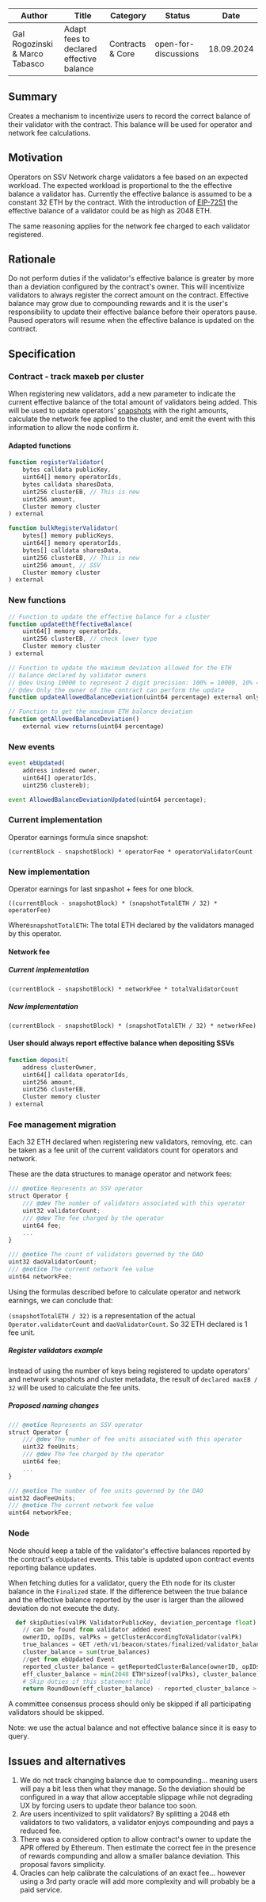 | Author | Title          | Category                             | Status  | Date               |
|-------|----------------|--------------------------------------|---------|--------------------|
| Gal Rogozinski & Marco Tabasco | Adapt fees to declared effective balance | Contracts & Core | open-for-discussions  |18.09.2024 |


## Summary

Creates a mechanism to incentivize users to record the correct balance of their validator with the contract.
This balance will be used for operator and network fee calculations.

## Motivation

Operators on SSV Network charge validators a fee based on an expected workload. The expected workload is proportional to the the effective balance a validator has. Currently the effective balance is assumed to be a constant 32 ETH by the contract. With the introduction of [EIP-7251](https://eips.ethereum.org/EIPS/eip-7251) the effective balance of a validator could be as high as 2048 ETH.

The same reasoning applies for the network fee charged to each validator registered.


## Rationale

Do not perform duties if the validator's effective balance is greater by more than a deviation configured by the contract's owner. This will incentivize validators to always register the correct amount on the contract. Effective balance may grow due to compounding rewards and it is the user's responsibility to update their effective balance before their operators pause. Paused operators will resume when the effective balance is updated on the contract.

## Specification

### Contract - track maxeb per cluster

When registering new validators, add a new parameter to indicate the current effective balance of the total amount of validators being added. This will be used to update operators' [snapshots](https://github.com/ssvlabs/ssv-network/blob/583b7b7cb1c1abc5d4c3b13bafca59bf315113b6/contracts/interfaces/ISSVNetworkCore.sol#L10) with the right amounts, calculate the network fee applied to the cluster, and emit the event with this information to allow the node confirm it.

#### Adapted functions

```ts
function registerValidator(
    bytes calldata publicKey,
    uint64[] memory operatorIds,
    bytes calldata sharesData,
    uint256 clusterEB, // This is new
    uint256 amount,
    Cluster memory cluster
) external
```
```ts
function bulkRegisterValidator(
    bytes[] memory publicKeys,
    uint64[] memory operatorIds,
    bytes[] calldata sharesData,
    uint256 clusterEB, // This is new
    uint256 amount, // SSV
    Cluster memory cluster
) external
```


### New functions

```ts
// Function to update the effective balance for a cluster
function updateEthEffectiveBalance(
    uint64[] memory operatorIds,
    uint256 clusterEB, // check lower type
    Cluster memory cluster
) external
```
```ts
// Function to update the maximum deviation allowed for the ETH 
// balance declared by validator owners
// @dev Using 10000 to represent 2 digit precision: 100% = 10000, 10% = 1000
// @dev Only the owner of the contract can perform the update
function updateAllowedBalanceDeviation(uint64 percentage) external onlyOwner
```

```ts
// Function to get the maximum ETH balance deviation
function getAllowedBalanceDeviation() 
    external view returns(uint64 percentage)
```

### New events
```ts
event ebUpdated(
    address indexed owner,
    uint64[] operatorIds,
    uint256 clustereb);
```

```ts
event AllowedBalanceDeviationUpdated(uint64 percentage);
```

### Current implementation

Operator earnings formula since snapshot:


`(currentBlock - snapshotBlock) * operatorFee * operatorValidatorCount`

### New implementation

Operator earnings for last snpashot + fees for one block.

`((currentBlock - snapshotBlock) * (snapshotTotalETH / 32) * operatorFee)`

Where`snapshotTotalETH`: The total ETH declared by the validators managed by this operator.


#### Network fee
##### Current implementation
`(currentBlock - snapshotBlock) * networkFee * totalValidatorCount`

##### New implementation
`(currentBlock - snapshotBlock) * (snapshotTotalETH / 32) * networkFee)`


#### User should always report effective balance when depositing SSVs

```ts
function deposit(
    address clusterOwner,
    uint64[] calldata operatorIds,
    uint256 amount,
    uint256 clusterEB,
    Cluster memory cluster
) external
```

### Fee management migration
Each 32 ETH declared when registering new validators, removing, etc. can be taken as a fee unit of the current validators count for operators and network.

These are the data structures to manage operator and network fees:
```ts
/// @notice Represents an SSV operator
struct Operator {
    /// @dev The number of validators associated with this operator
    uint32 validatorCount;
    /// @dev The fee charged by the operator
    uint64 fee;
    ...
}

/// @notice The count of validators governed by the DAO
uint32 daoValidatorCount;
/// @notice The current network fee value
uint64 networkFee;
```

Using the formulas described before to calculate operator and network earnings, we can conclude that:

`(snapshotTotalETH / 32)` is a representation of the actual `Operator.validatorCount` and `daoValidatorCount`. So 32 ETH declared is 1 fee unit.

##### Register validators example
Instead of using the number of keys being registered to update operators' and network snapshots and cluster metadata, the result of `declared maxEB / 32` will be used to calculate the fee units.

##### Proposed naming changes
```ts
/// @notice Represents an SSV operator
struct Operator {
    /// @dev The number of fee units associated with this operator
    uint32 feeUnits;
    /// @dev The fee charged by the operator
    uint64 fee;
    ...
}

/// @notice The number of fee units governed by the DAO
uint32 daoFeeUnits;
/// @notice The current network fee value
uint64 networkFee;
```

### Node

Node should keep a table of the validator's effective balances reported by the contract's `ebUpdated` events.
This table is updated upon contract events reporting balance updates.

When fetching duties for a validator, query the Eth node for its cluster balance in the `Finalized` state. If the difference between the true balance and the effective balance reported by the user is larger than the allowed deviation do not execute the duty.


```python
  def skipDuties(valPK ValidatorPublicKey, deviation_percentage float)
    // can be found from validator added event
    ownerID, opIDs, valPks = getClusterAccordingToValidator(valPk)
    true_balances = GET /eth/v1/beacon/states/finalized/validator_balances?valPKs
    cluster_balance = sum(true_balances)
    //get from ebUpdated Event
    reported_cluster_balance = getReportedClusterBalance(ownerID, opIDs)
    eff_cluster_balance = min(2048 ETH*sizeof(valPks), cluster_balance)
    # Skip duties if this statement hold
    return RoundDown(eff_cluster_balance) - reported_cluster_balance > deviation_percentage * reported_cluster_balance
```

A committee consensus process should only be skipped if all participating validators should be skipped.

Note: we use the actual balance and not effective balance since it is easy to query.

## Issues and alternatives

1. We do not track changing balance due to compounding... meaning users will pay a bit less then what they manage. So the deviation should be configured in a way that allow acceptable slippage while not degrading UX by forcing users to update theor balance too soon.
2. Are users incentivized to split validators? By splitting a 2048 eth validators to two validators, a validator enjoys compounding and pays a reduced fee.
3. There was a considered option to allow contract's owner to update the APR offered by Ethereum. Then estimate the correct fee in the presence of rewards compunding and allow a smaller balance deviation. This proposal favors simplicity.
4. Oracles can help calibrate the calculations of an exact fee... however using a 3rd party oracle will add more complexity and will probably be a paid service.